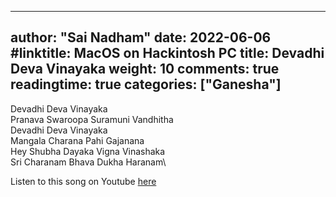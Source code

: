  ---
author: "Sai Nadham"
date: 2022-06-06
#linktitle: MacOS on Hackintosh PC
title: Devadhi Deva Vinayaka
weight: 10
comments: true
readingtime: true
categories: ["Ganesha"]
---

Devadhi Deva Vinayaka\
Pranava Swaroopa Suramuni Vandhitha\
Devadhi Deva Vinayaka\
Mangala Charana Pahi Gajanana\
Hey Shubha Dayaka Vigna Vinashaka\
Sri Charanam Bhava Dukha Haranam\

Listen to this song on Youtube [here](https://www.youtube.com/watch?v=UO9_HReTmZ4)
